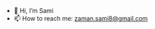 - 👋 Hi, I’m Sami
- 📫 How to reach me: zaman.sami8@gmail.com

<!---
Zman008/Zman008 is a ✨ special ✨ repository because its `README.md` (this file) appears on your GitHub profile.
You can click the Preview link to take a look at your changes.
--->
